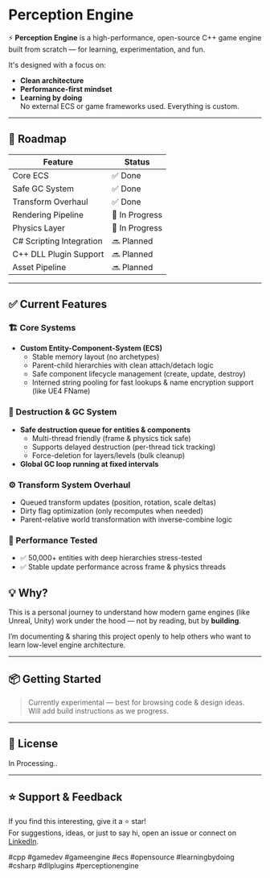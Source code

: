 # Perception Engine

⚡ **Perception Engine** is a high-performance, open-source C++ game engine built from scratch — for learning, experimentation, and fun.

It's designed with a focus on:
- **Clean architecture**
- **Performance-first mindset**
- **Learning by doing**  
No external ECS or game frameworks used. Everything is custom.

---

## 🚀 Roadmap
| Feature                  | Status         |
|--------------------------|----------------|
| Core ECS                  | ✅ Done        |
| Safe GC System            | ✅ Done        |
| Transform Overhaul        | ✅ Done        |
| Rendering Pipeline        | 🚀 In Progress |
| Physics Layer             | 🚀 In Progress |
| C# Scripting Integration  | 🔜 Planned     |
| C++ DLL Plugin Support    | 🔜 Planned     |
| Asset Pipeline            | 🔜 Planned     |

---

## ✅ Current Features

### 🏗️ Core Systems
- **Custom Entity-Component-System (ECS)**
  - Stable memory layout (no archetypes)
  - Parent-child hierarchies with clean attach/detach logic
  - Safe component lifecycle management (create, update, destroy)
  - Interned string pooling for fast lookups & name encryption support (like UE4 FName)

### 🧹 Destruction & GC System
- **Safe destruction queue for entities & components**
  - Multi-thread friendly (frame & physics tick safe)
  - Supports delayed destruction (per-thread tick tracking)
  - Force-deletion for layers/levels (bulk cleanup)
- **Global GC loop running at fixed intervals**

### ⚙️ Transform System Overhaul
- Queued transform updates (position, rotation, scale deltas)
- Dirty flag optimization (only recomputes when needed)
- Parent-relative world transformation with inverse-combine logic

### 🧪 Performance Tested
- ✅ 50,000+ entities with deep hierarchies stress-tested
- ✅ Stable update performance across frame & physics threads

## 💡 Why?
This is a personal journey to understand how modern game engines (like Unreal, Unity) work under the hood — not by reading, but by **building**.

I’m documenting & sharing this project openly to help others who want to learn low-level engine architecture.

---

## 📦 Getting Started
> Currently experimental — best for browsing code & design ideas.  
> Will add build instructions as we progress.

---

## 📝 License
In Processing..

---

## ⭐ Support & Feedback
If you find this interesting, give it a ⭐ star!  
For suggestions, ideas, or just to say hi, open an issue or connect on [LinkedIn](https://www.linkedin.com/in/YOUR-LINKEDIN).

#cpp #gamedev #gameengine #ecs #opensource #learningbydoing #csharp #dllplugins #perceptionengine
